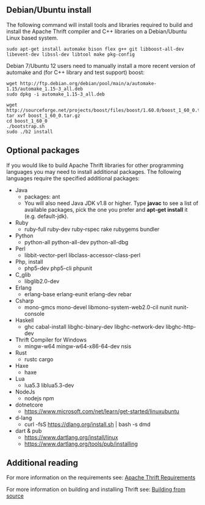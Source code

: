 ## Debian/Ubuntu install
The following command will install tools and libraries required to build and install the Apache Thrift compiler and C++ libraries on a Debian/Ubuntu Linux based system.

	sudo apt-get install automake bison flex g++ git libboost-all-dev libevent-dev libssl-dev libtool make pkg-config

Debian 7/Ubuntu 12 users need to manually install a more recent version of automake and (for C++ library and test support) boost:

    wget http://ftp.debian.org/debian/pool/main/a/automake-1.15/automake_1.15-3_all.deb
    sudo dpkg -i automake_1.15-3_all.deb

    wget http://sourceforge.net/projects/boost/files/boost/1.60.0/boost_1_60_0.tar.gz                                                                      tar xvf boost_1_60_0.tar.gz
    cd boost_1_60_0
    ./bootstrap.sh
    sudo ./b2 install

## Optional packages

If you would like to build Apache Thrift libraries for other programming languages you may need to install additional packages. The following languages require the specified additional packages:

 * Java
	* packages: ant  
	* You will also need Java JDK v1.8 or higher. Type **javac** to see a list of available packages, pick the one you prefer and **apt-get install** it (e.g. default-jdk).
 * Ruby
	* ruby-full ruby-dev ruby-rspec rake rubygems bundler
 * Python
	* python-all python-all-dev python-all-dbg
 * Perl
	* libbit-vector-perl libclass-accessor-class-perl
 * Php, install
	* php5-dev php5-cli phpunit
 * C_glib
	* libglib2.0-dev
 * Erlang
	* erlang-base erlang-eunit erlang-dev rebar
 * Csharp
	* mono-gmcs mono-devel libmono-system-web2.0-cil nunit nunit-console
 * Haskell
	* ghc cabal-install libghc-binary-dev libghc-network-dev libghc-http-dev
 * Thrift Compiler for Windows
	* mingw-w64 mingw-w64-x86-64-dev nsis
 * Rust
	* rustc cargo
 * Haxe
	* haxe
 * Lua
    * lua5.3 liblua5.3-dev
 * NodeJs
    * nodejs npm
 * dotnetcore
    * https://www.microsoft.com/net/learn/get-started/linuxubuntu
 * d-lang
    * curl -fsS https://dlang.org/install.sh | bash -s dmd
 * dart & pub
    * https://www.dartlang.org/install/linux
    * https://www.dartlang.org/tools/pub/installing
	

## Additional reading

For more information on the requirements see: [Apache Thrift Requirements](/docs/install)

For more information on building and installing Thrift see: [Building from source](/docs/BuildingFromSource)
